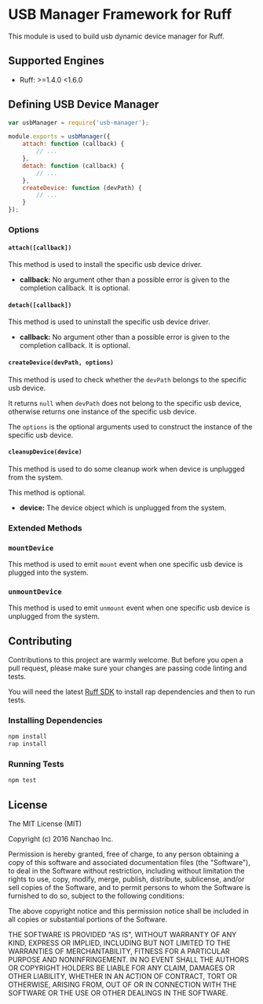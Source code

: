 # USB Manager Framework for Ruff

This module is used to build usb dynamic device manager for Ruff.

## Supported Engines

* Ruff: >=1.4.0 <1.6.0

## Defining USB Device Manager

```js
var usbManager = require('usb-manager');

module.exports = usbManager({
    attach: function (callback) {
        // ...
    },
    detach: function (callback) {
        // ...
    },
    createDevice: function (devPath) {
        // ...
    }
});
```

### Options

#### `attach([callback])`

This method is used to install the specific usb device driver.

- **callback:** No argument other than a possible error is given to the completion callback. It is optional.

#### `detach([callback])`

This method is used to uninstall the specific usb device driver.

- **callback:** No argument other than a possible error is given to the completion callback. It is optional.

#### `createDevice(devPath, options)`

This method is used to check whether the `devPath` belongs to the specific usb device.

It returns `null` when `devPath` does not belong to the specific usb device, otherwise returns one instance of the specific usb device.

The `options` is the optional arguments used to construct the instance of the specific usb device.

#### `cleanupDevice(device)`

This method is used to do some cleanup work when device is unplugged from the system.

This method is optional.

- **device:** The device object which is unplugged from the system.

### Extended Methods

### `mountDevice`

This method is used to emit `mount` event when one specific usb device is plugged into the system.

### `unmountDevice`

This method is used to emit `unmount` event when one specific usb device is unplugged from the system.

## Contributing

Contributions to this project are warmly welcome. But before you open a pull request, please make sure your changes are passing code linting and tests.

You will need the latest [Ruff SDK](https://ruff.io/) to install rap dependencies and then to run tests.

### Installing Dependencies

```sh
npm install
rap install
```

### Running Tests

```sh
npm test
```

## License

The MIT License (MIT)

Copyright (c) 2016 Nanchao Inc.

Permission is hereby granted, free of charge, to any person obtaining a copy of this software and associated documentation files (the "Software"), to deal in the Software without restriction, including without limitation the rights to use, copy, modify, merge, publish, distribute, sublicense, and/or sell copies of the Software, and to permit persons to whom the Software is furnished to do so, subject to the following conditions:

The above copyright notice and this permission notice shall be included in all copies or substantial portions of the Software.

THE SOFTWARE IS PROVIDED "AS IS", WITHOUT WARRANTY OF ANY KIND, EXPRESS OR IMPLIED, INCLUDING BUT NOT LIMITED TO THE WARRANTIES OF MERCHANTABILITY, FITNESS FOR A PARTICULAR PURPOSE AND NONINFRINGEMENT. IN NO EVENT SHALL THE AUTHORS OR COPYRIGHT HOLDERS BE LIABLE FOR ANY CLAIM, DAMAGES OR OTHER LIABILITY, WHETHER IN AN ACTION OF CONTRACT, TORT OR OTHERWISE, ARISING FROM, OUT OF OR IN CONNECTION WITH THE SOFTWARE OR THE USE OR OTHER DEALINGS IN THE SOFTWARE.

